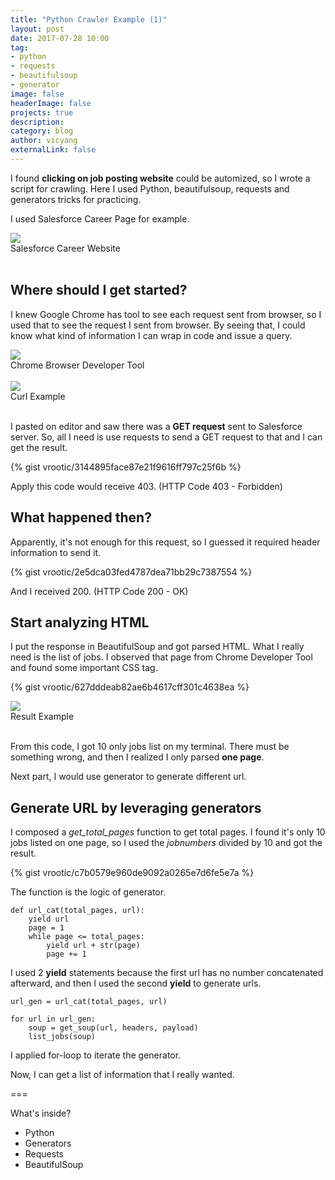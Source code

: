 ```yaml
---
title: "Python Crawler Example (1)"
layout: post
date: 2017-07-28 10:00
tag:
- python
- requests
- beautifulsoup
- generator
image: false
headerImage: false
projects: true
description: 
category: blog
author: vicyang
externalLink: false
---
```


I found **clicking on job posting website** could be automized, so I wrote a script for crawling. Here I used Python, beautifulsoup, requests and generators tricks for practicing.


I used Salesforce Career Page for example.

<img src="{{site.url}}/assets/images/2017-07-28-python-crawler-example-1/1.png">
<figcaption class="caption">Salesforce Career Website</figcaption>
<br/>


## Where should I get started?

I knew Google Chrome has tool to see each request sent from browser, so I used that to see the request I sent from browser. By seeing that, I could know what kind of information I can wrap in code and issue a query.

<img src="{{site.url}}/assets/images/2017-07-28-python-crawler-example-1/2.png">
<figcaption class="caption">Chrome Browser Developer Tool</figcaption>
<br/>

<img src="{{site.url}}/assets/images/2017-07-28-python-crawler-example-1/3.png">
<figcaption class="caption">Curl Example</figcaption>
<br/>

I pasted on editor and saw there was a **GET request** sent to Salesforce server. So, all I need is use requests to send a GET request to that and I can get the result.

{% gist vrootic/3144895face87e21f9616ff797c25f6b %}

Apply this code would receive 403. (HTTP Code 403 - Forbidden)


## What happened then?

Apparently, it's not enough for this request, so I guessed it required header information to send it.

{% gist vrootic/2e5dca03fed4787dea71bb29c7387554 %}

And I received 200. (HTTP Code 200 - OK)

## Start analyzing HTML

I put the response in BeautifulSoup and got parsed HTML. What I really need is the list of jobs. I observed that page from Chrome Developer Tool and found some important CSS tag.

{% gist vrootic/627dddeab82ae6b4617cff301c4638ea %}

<img src="{{site.url}}/assets/images/2017-07-28-python-crawler-example-1/4.png">
<figcaption class="caption">Result Example</figcaption>
<br/>

From this code, I got 10 only jobs list on my terminal. There must be something wrong, and then I realized I only parsed **one page**.

Next part, I would use generator to generate different url.

## Generate URL by leveraging generators

I composed a <i>get_total_pages</i> function to get total pages. I found it's only 10 jobs listed on one page, so I used the <i>jobnumbers</i> divided by 10 and got the result.

{% gist vrootic/c7b0579e960de9092a0265e7d6fe5e7a %}

The function is the logic of generator.

	def url_cat(total_pages, url):
    	yield url
    	page = 1
    	while page <= total_pages:
        	yield url + str(page)
        	page += 1

I used 2 **yield** statements because the first url has no number concatenated afterward, and then I used the second **yield** to generate urls.

	url_gen = url_cat(total_pages, url)

    for url in url_gen:
        soup = get_soup(url, headers, payload)
        list_jobs(soup)

I applied for-loop to iterate the generator.

Now, I can get a list of information that I really wanted.


===

What's inside?

- Python
- Generators
- Requests
- BeautifulSoup


